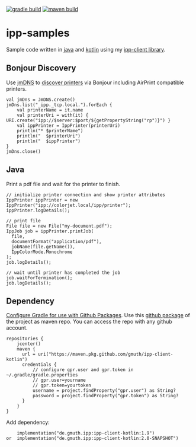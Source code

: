 [![gradle build](https://github.com/gmuth/ipp-samples/workflows/gradle%20build/badge.svg)](https://github.com/gmuth/ipp-samples/actions?query=workflow%3A%22gradle+build%22)
[![maven build](https://github.com/gmuth/ipp-samples/workflows/maven%20build/badge.svg)](https://github.com/gmuth/ipp-samples/actions?query=workflow%3A%22maven+build%22)

# ipp-samples

Sample code written in [java](https://github.com/gmuth/ipp-samples/tree/main/src/main/java/ipp)
and [kotlin](https://github.com/gmuth/ipp-samples/tree/main/src/main/kotlin/ipp)
using my [ipp-client library](https://github.com/gmuth/ipp-client-kotlin).

## Bonjour Discovery

Use [jmDNS](https://github.com/jmdns/jmdns) to
[discover printers](https://github.com/gmuth/ipp-samples/blob/main/src/main/kotlin/mdns/DiscoverIppPrinters.kt)
via Bonjour including AirPrint compatible printers.

```
val jmDns = JmDNS.create()
jmDns.list("_ipp._tcp.local.").forEach {
    val printerName = it.name
    val printerUri = with(it) { URI.create("ipp://$server:$port/${getPropertyString("rp")}") }
    val ippPrinter = IppPrinter(printerUri)
    println("* $printerName")
    println("  $printerUri")
    println("  $ippPrinter")
}
jmDns.close()
```
## Java

Print a pdf file and wait for the printer to finish.

```
// initialize printer connection and show printer attributes
IppPrinter ippPrinter = new IppPrinter("ipp://colorjet.local/ipp/printer");
ippPrinter.logDetails();

// print file
File file = new File("my-document.pdf");
IppJob job = ippPrinter.printJob(
  file,
  documentFormat("application/pdf"),
  jobName(file.getName()),
  IppColorMode.Monochrome
);
job.logDetails();

// wait until printer has completed the job
job.waitForTermination();
job.logDetails();

```

## Dependency

[Configure Gradle for use with Github Packages](https://docs.github.com/en/packages/using-github-packages-with-your-projects-ecosystem/configuring-gradle-for-use-with-github-packages).
Use this [github package](https://github.com/gmuth/ipp-client-kotlin/packages/214725/versions) of the project as maven repo.
You can access the repo with any github account.
```
repositories {
    jcenter()
    maven {
      url = uri("https://maven.pkg.github.com/gmuth/ipp-client-kotlin")
      credentials {
          // configure gpr.user and gpr.token in ~/.gradle/gradle.properties
          // gpr.user=yourname
          // gpr.token=yourtoken
          username = project.findProperty("gpr.user") as String?
          password = project.findProperty("gpr.token") as String?
      }
    }
}
```

Add dependency:

```
    implementation("de.gmuth.ipp:ipp-client-kotlin:1.9")
or  implementation("de.gmuth.ipp:ipp-client-kotlin:2.0-SNAPSHOT")
```
